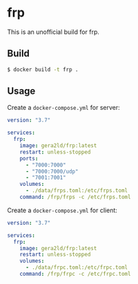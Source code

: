 # frp

This is an unofficial build for frp.

## Build

```bash
$ docker build -t frp .
```

## Usage

Create a `docker-compose.yml` for server:

```yaml
version: "3.7"

services:
  frp:
    image: gera2ld/frp:latest
    restart: unless-stopped
    ports:
      - "7000:7000"
      - "7000:7000/udp"
      - "7001:7001"
    volumes:
      - ./data/frps.toml:/etc/frps.toml
    command: /frp/frps -c /etc/frps.toml
```

Create a `docker-compose.yml` for client:

```yaml
version: "3.7"

services:
  frp:
    image: gera2ld/frp:latest
    restart: unless-stopped
    volumes:
      - ./data/frpc.toml:/etc/frpc.toml
    command: /frp/frpc -c /etc/frpc.toml
```
